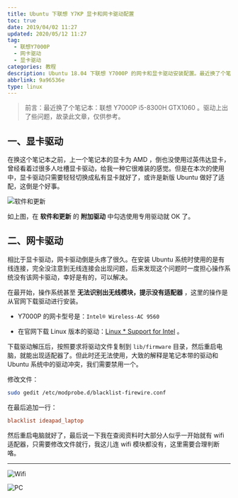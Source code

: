 ```yaml
---
title: Ubuntu 下联想 Y7KP 显卡和网卡驱动配置
toc: true
date: 2019/04/02 11:27
updated: 2020/05/12 11:27
tag:
  - 联想Y7000P
  - 网卡驱动
  - 显卡驱动
categories: 教程
description: Ubuntu 18.04 下联想 Y7000P 的网卡和显卡驱动安装配置。最近换了个笔记本：联想 Y7000P i5-8300H GTX1060 。驱动上出了些问题，故录此文章，仅供参考。
abbrlink: 9a96536e
type: linux
---
```


> 前言：最近换了个笔记本：联想 Y7000P i5-8300H GTX1060 。驱动上出了些问题，故录此文章，仅供参考。

## 一、显卡驱动

在换这个笔记本之前，上一个笔记本的显卡为 AMD ，倒也没使用过英伟达显卡，曾经看着过很多人吐槽显卡驱动，给我一种它很难装的感觉。但是在本次的使用中，显卡驱动只需要轻轻切换成私有显卡就好了，或许是新版 Ubuntu 做好了适配，这倒是个好事。

![软件和更新](https://img.inkss.cn/inkss/static/Ubuntu18.04Y7KP.assets/szyink-20190402142329-522x452.png)

如上图，在 **软件和更新** 的 **附加驱动** 中勾选使用专用驱动就 OK 了。

## 二、网卡驱动

相比于显卡驱动，网卡驱动倒是头疼了很久。在安装 Ubuntu 系统时使用的是有线连接，完全没注意到无线连接会出现问题，后来发现这个问题时一度担心操作系统没有该网卡驱动，幸好是有的，可以解决。

在最开始，操作系统甚至 **无法识别出无线模块，提示没有适配器** ，这里的操作是从官网下载驱动进行安装。

- Y7000P 的网卡型号是：`Intel® Wireless-AC 9560`

- 在官网下载 Linux 版本的驱动：[Linux * Support for Intel](https://www.intel.com/content/www/us/en/support/articles/000005511/network-and-i-o/wireless-networking.html) 。

下载驱动解压后，按照要求将驱动文件复制到 `lib/firmware` 目录，然后重启电脑，就能出现适配器了。但此时还无法使用，大致的解释是笔记本带的驱动和 Ubuntu 系统中的驱动冲突，我们需要禁用一个。

修改文件：

```sh
sudo gedit /etc/modprobe.d/blacklist-firewire.conf
```

在最后追加一行：

```conf
blacklist ideapad_laptop
```

然后重启电脑就好了，最后说一下我在查阅资料时大部分人似乎一开始就有 wifi 适配器，只需要修改文件就行，我这儿连 wifi 模块都没有，这里需要合理判断咯。

------

![Wifi](https://img.inkss.cn/inkss/static/Ubuntu18.04Y7KP.assets/szyink-20190402144556-980x708.png)

![PC](https://img.inkss.cn/inkss/static/Ubuntu18.04Y7KP.assets/szyink-20190402144606-980x708.png)
